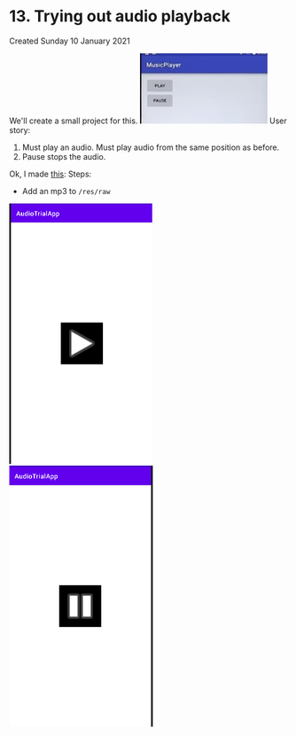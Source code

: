 # 13. Trying out audio playback
Created Sunday 10 January 2021

We'll create a small project for this.
![](./13._Trying_out_audio_playback/pasted_image.png)
User story:

1. Must play an audio. Must play audio from the same position as before.
2. Pause stops the audio.


Ok, I made [this](https://github.com/android-repo-sink/audioTrialApp):
Steps:

* Add an mp3 to ``/res/raw`` 

![](./13._Trying_out_audio_playback/pasted_image001.png) ![](./13._Trying_out_audio_playback/pasted_image002.png)

